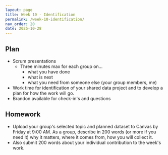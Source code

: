 ```yaml
---
layout: page
title: Week 10 - Identification
permalink: /week-10-identification/
nav_order: 20
date: 2025-10-28
---
```


## Plan

* Scrum presentations
    * Three minutes max for each group on…
        * what you have done
        * what is next
        * what you need from someone else (your group members, me)
* Work time for identification of your shared data project and to develop a plan for how the work will go. 
* Brandon available for check-in's and questions

## Homework

* Upload your group's selected topic and planned dataset to Canvas by Friday at 9:00 AM. As a group, describe in 200 words (or more if you need it) why it matters, where it comes from, how you will collect it.
* Also submit 200 words about your individual contribution to the week's work.